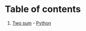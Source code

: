 # Table of contents
1. [Two sum](https://leetcode.com/problems/two-sum/) - [Python](https://github.com/xylini/leetcode/blob/1-two-sum/solutions/1-two-sum/two-sum.py)
